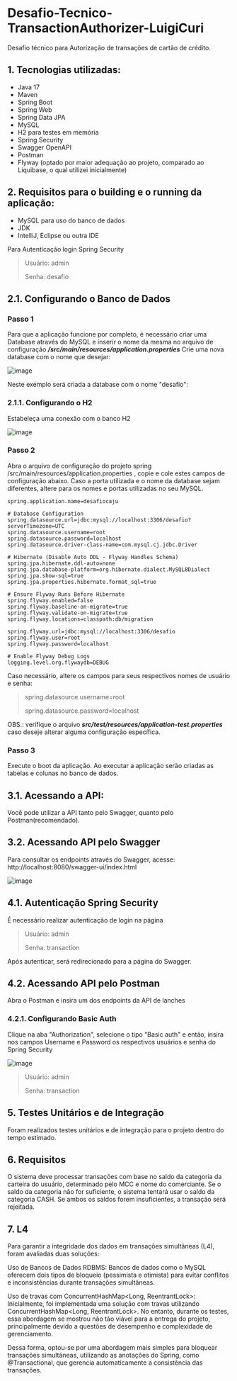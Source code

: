 # Desafio-Tecnico-TransactionAuthorizer-LuigiCuri
Desafio técnico para Autorização de transações de cartão de crédito.


## 1. Tecnologias utilizadas:
- Java 17
- Maven
- Spring Boot
- Spring Web
- Spring Data JPA
- MySQL
- H2 para testes em memória
- Spring Security
- Swagger OpenAPI
- Postman
- Flyway (optado por maior adequação ao projeto, comparado ao Liquibase, o qual utilizei inicialmente)

## 2. Requisitos para o building e o running da aplicação:
- MySQL para uso do banco de dados
- JDK
- IntelliJ, Eclipse ou outra IDE

Para Autenticação login Spring Security
> Usuário: admin
> 
> Senha: desafio

## 2.1. Configurando o Banco de Dados

### Passo 1
Para que a aplicação funcione por completo, é necessário criar uma Database através do MySQL e inserir o nome da mesma no arquivo de configuração ***/src/main/resources/application.properties***
Crie uma nova database com o nome que desejar:

![image](https://github.com/user-attachments/assets/f04cf66d-866c-4418-8a2a-1b12ec01e91f)

Neste exemplo será criada a database com o nome "desafio":

### 2.1.1. Configurando o H2

Estabeleça uma conexão com o banco H2

![image](https://github.com/user-attachments/assets/0f9ecbb5-89f5-47f4-b635-c930b0cd3222)


### Passo 2
Abra o arquivo de configuração do projeto spring /src/main/resources/application.properties , copie e cole estes campos de configuração abaixo. Caso a porta utilizada e o nome da database sejam diferentes, altere para os nomes e portas utilizadas no seu MySQL.

``` 
spring.application.name=desafiocaju

# Database Configuration
spring.datasource.url=jdbc:mysql://localhost:3306/desafio?serverTimezone=UTC
spring.datasource.username=root
spring.datasource.password=localhost
spring.datasource.driver-class-name=com.mysql.cj.jdbc.Driver

# Hibernate (Disable Auto DDL - Flyway Handles Schema)
spring.jpa.hibernate.ddl-auto=none
spring.jpa.database-platform=org.hibernate.dialect.MySQL8Dialect
spring.jpa.show-sql=true
spring.jpa.properties.hibernate.format_sql=true

# Ensure Flyway Runs Before Hibernate
spring.flyway.enabled=false
spring.flyway.baseline-on-migrate=true
spring.flyway.validate-on-migrate=true
spring.flyway.locations=classpath:db/migration

spring.flyway.url=jdbc:mysql://localhost:3306/desafio
spring.flyway.user=root
spring.flyway.password=localhost

# Enable Flyway Debug Logs
logging.level.org.flywaydb=DEBUG

```
Caso necessário, altere os campos para seus respectivos nomes de usuário e senha:
>spring.datasource.username=root
>
>spring.datasource.password=localhost

OBS.: verifique o arquivo ***src/test/resources/application-test.properties*** caso deseje alterar alguma configuração específica.

### Passo 3
Execute o boot da aplicação. Ao executar a aplicação serão criadas as tabelas e colunas no banco de dados. 

## 3.1. Acessando a API:

Você pode utilizar a API tanto pelo Swagger, quanto pelo Postman(recomendado).

## 3.2. Acessando API pelo Swagger
Para consultar os endpoints através do Swagger, acesse: http://localhost:8080/swagger-ui/index.html

![image](https://github.com/user-attachments/assets/ca95fa21-2586-4252-ac68-81dffd7753b5)


## 4.1. Autenticação Spring Security
É necessário realizar autenticação de login na página
> Usuário: admin
> 
> Senha: transaction


Após autenticar, será redirecionado para a página do Swagger.


## 4.2. Acessando API pelo Postman
Abra o Postman e insira um dos endpoints da API de lanches
### 4.2.1. Configurando Basic Auth
Clique na aba "Authorization", selecione o tipo "Basic auth" e então, insira nos campos Username e Password os respectivos usuários e senha do Spring Security

![image](https://github.com/user-attachments/assets/c843078e-1d4c-4536-8deb-aec2473c1c4f)

> Usuário: admin
> 
> Senha: transaction

## 5. Testes Unitários e de Integração

Foram realizados testes unitários e de integração para o projeto dentro do tempo estimado. 

## 6. Requisitos

O sistema deve processar transações com base no saldo da categoria da carteira do usuário, determinado pelo MCC e nome do comerciante. Se o saldo da categoria não for suficiente, o sistema tentará usar o saldo da categoria CASH. Se ambos os saldos forem insuficientes, a transação será rejeitada.

## 7. L4

Para garantir a integridade dos dados em transações simultâneas (L4), foram avaliadas duas soluções:

Uso de Bancos de Dados RDBMS: Bancos de dados como o MySQL oferecem dois tipos de bloqueio (pessimista e otimista) para evitar conflitos e inconsistências durante transações simultâneas.

Uso de travas com ConcurrentHashMap<Long, ReentrantLock>: Inicialmente, foi implementada uma solução com travas utilizando ConcurrentHashMap<Long, ReentrantLock>. No entanto, durante os testes, essa abordagem se mostrou não tão viável para a entrega do projeto, principalmente devido a questões de desempenho e complexidade de gerenciamento.

Dessa forma, optou-se por uma abordagem mais simples para bloquear transações simultâneas, utilizando as anotações do Spring, como @Transactional, que gerencia automaticamente a consistência das transações.


